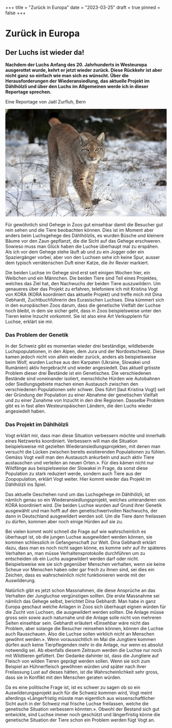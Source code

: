 +++
title = "Zurück in Europa"
date = "2023-03-25"
draft = true
pinned = false
+++
# Zurück in Europa

## Der Luchs ist wieder da!

**Nachdem der Luchs Anfang des 20. Jahrhunderts in Westeuropa ausgerottet wurde, kehrt er jetzt wieder zurück. Diese Rückkehr ist aber nicht ganz so einfach wie man sich es wünscht. Über die Herausforderungen der Wiederansiedlung, das aktuelle Projekt im Dählhölzli und über den Luchs im Allgemeinen werde ich in dieser Reportage sprechen.**

Eine Reportage von Jaël Zurfluh, Bern

![](lynx-79_1280.jpg "Luchs im Schnee @Artur Pawlak")

Für gewöhnlich sind Gehege in Zoos gut einsehbar damit die Besucher gut rein sehen und die Tiere beobachten können. Dies ist im Moment aber anders beim Luchsgehege des Dählhölzlis, es wurden Büsche und kleinere Bäume vor den Zaun gepflanzt, die die Sicht auf das Gehege erschweren. Sowieso muss man Glück haben die Luchse überhaupt mal zu erspähen. Als ich vor dem Gehege stehe läuft ab und zu ein Jogger oder ein Spaziergänger vorbei, aber von den Luchsen sehe ich keine Spur, ausser dem typisch verräterischen Duft einer Katze, die ihr Revier markiert.

Die beiden Luchse im Gehege sind erst seit einigen Wochen hier, ein Weibchen und ein Männchen. Die beiden Tiere sind Teil eines Projektes, welches das Ziel hat, den Nachwuchs der beiden Tiere auszuwildern. Um genaueres über das Projekt zu erfahren, telefoniere ich mit Kristina Vogt von KORA (KORA koordiniert das aktuelle Projekt) und treffe mich mit Dina Gebhardt, Zuchtbuchführerin des Eurasischen Luchses. Dina kümmert sich in den europäischen Zoos darum, dass die genetische Vielfalt der Luchse hoch bleibt, in dem sie sicher geht, dass in Zoos beispielsweise unter den Tieren keine Inzucht vorkommt. Sie ist also eine Art Verkupplerin für Luchse, erklärt sie mir.

### Das Problem der Genetik

In der Schweiz gibt es momentan wieder drei beständige, wildlebende Luchspopulationen, in den Alpen, dem Jura und der Nordostschweiz. Diese kamen jedoch nicht von allein wieder zurück, anders als beispielsweise beim Wolf, wurden Luchse aus den Karpaten (Ukraine, Slowakei und Rumänien) aktiv hergebracht und wieder angesiedelt. Das aktuell grösste Problem dieser drei Bestände ist ein Genetisches. Die verschiedenen Bestände sind voneinander isoliert, menschliche Hürden wie Autobahnen oder Siedlungsgebiete machen einen Austausch zwischen den verschiedenen Populationen sehr schwer. Dies führt \[laut Kristina Vogt] seit der Gründung der Population zu einer Abnahme der genetischen Vielfalt und zu einer Zunahme von Inzucht in den drei Regionen. Dasselbe Problem gibt es in fast allen Westeuropäischen Ländern, die den Luchs wieder angesiedelt haben.

### Das Projekt im Dählhölzli

Vogt erklärt mir, dass man diese Situation verbessern möchte und innerhalb eines Netzwerks koordiniert. Verbessern will man die Situation beispielsweise mit gezielten Wiederansiedlungsprojekten, mit denen man versucht die Lücken zwischen bereits existierenden Populationen zu fühlen. Gemäss Vogt «will man den Austausch ankurbeln und auch aktiv Tiere austauschen und verteilen an neuen Orten.». Für dies kämen nicht nur Wildfänge aus beispielsweise der Slowakei in Frage, da sonst diese Population zu stark reduziert werde, sondern auch Tiere aus der Zoopopulation, erklärt Vogt weiter. Hier kommt wieder das Projekt im Dählhölzli ins Spiel.

Das aktuelle Geschehen rund um das Luchsgehege im Dählhölzli, ist nämlich genau so ein Wiederansiedlungsprojekt, welches unteranderen von KORA koordiniert wird. Die beiden Luchse wurden auf Grund ihrer Genetik ausgewählt und man hofft auf den genetischwertvollen Nachwuchs, der dann in Deutschland ausgewildert werden soll. Um die Tiere dann freilassen zu dürfen, kommen aber noch einige Hürden auf sie zu.

Bei vielen kommt wohl schnell die Frage auf wie wahrscheinlich es überhaupt ist, ob die jungen Luchse ausgewildert werden können, sie kommen schliesslich in Gefangenschaft zur Welt. Dina Gebhardt erklärt dazu, dass man es noch nicht sagen könne, es komme sehr auf ihr späteres Verhalten an, man müsse Verhaltensprotokolle durchführen um zu entscheiden ob ein Luchs ausgewildert werden darf oder nicht. Beispielsweise wie sie sich gegenüber Menschen verhalten, wenn sie keine Scheue vor Menschen haben oder gar frech zu ihnen sind, sei dies ein Zeichen, dass es wahrscheinlich nicht funktionieren werde mit der Auswilderung.

Natürlich gibt es jetzt schon Massnahmen, die diese Ansprüche an das Verhalten der Jungluchse vergünstigen sollten. Die erste Massnahme sei nämlich das Gehege selbst, berichtet Dina Gebhardt. Man habe in ganz Europa geschaut welche Anlagen in Zoos sich überhaupt eignen würden für die Zucht von Luchsen, die ausgewildert werden sollten. Die Anlage müsse gross sein sowie auch naturnahe und die Anlage solle nicht von mehreren Seiten einsehbar sein. Gebhardt erläutert «Einsehbar wäre nicht das Problem, aber solange die Besucher reinsehen können, können die Luchse auch Rausschauen. Also die Luchse sollen wirklich nicht an Menschen gewöhnt werden.». Wenn voraussichtlich im Mai die Jungtiere kommen dürfen auch keine Tierpflegenden mehr in die Anlage, nur wenn es absolut notwendig sei. Ab ebenfalls diesem Zeitraum werden die Luchse nur noch mit Wildtieren gefüttert. Der Gedanke dahinter ist, dass die Jungtiere auf Fleisch von wilden Tieren geprägt werden sollen. Wenn sie sich zum Beispiel an Hühnerfleisch gewöhnen würden und später nach ihrer Freilassung Lust auf dieses hätten, ist die Wahrscheinlichkeit sehr gross, dass sie in Konflikt mit den Menschen geraten würden.

Da es eine politische Frage ist, ist es schwer zu sagen ob so ein Auswilderungsprojekt auch für die Schweiz kommen wird, Vogt meint allerdings «Längerfristig müsste man eigentlich aus wissenschaftlicher Sicht auch in der Schweiz mal frische Luchse freilassen, welche die genetische Situation verbessern könnten.». Obwohl der Bestand sich gut entwickle, sind Luchse immer noch geschützt und längerfristig könne die genetische Situation der Tiere schon ein Problem werden fügt Vogt an.